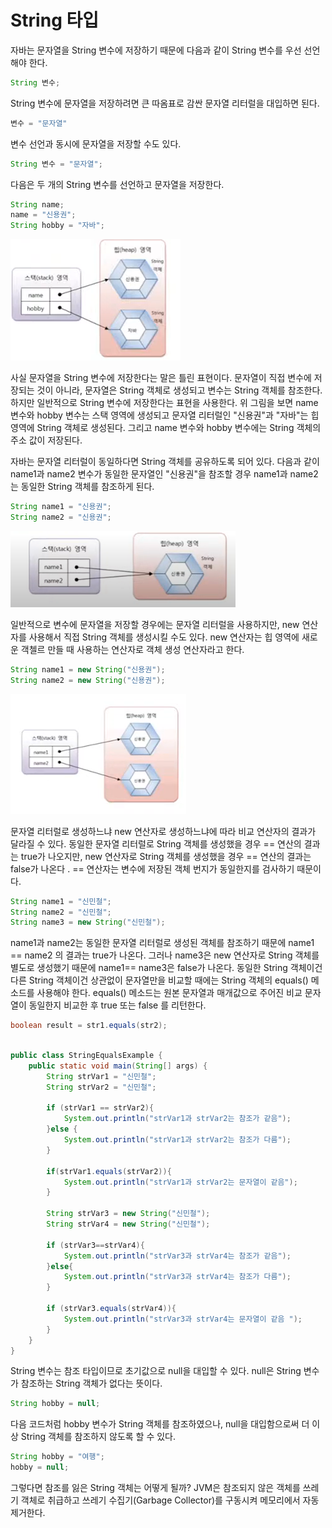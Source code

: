 # String 타입

자바는 문자열을 String 변수에 저장하기 때문에 다음과 같이 String 
변수를 우선 선언해야 한다.

```java
String 변수;
```

String 변수에 문자열을 저장하려면 큰 따옴표로 감싼 문자열
리터럴을 대입하면 된다.

```java
변수 = "문자열"
```
변수 선언과 동시에 문자열을 저장할 수도 있다.

```java
String 변수 = "문자열";
```

다음은 두 개의 String 변수를 선언하고 문자열을 저장한다.
```java
String name;
name = "신용권";
String hobby = "자바";
```
![img.png](img.png)

사실 문자열을 String 변수에 저장한다는 말은 틀린 표현이다.
문자열이 직접 변수에 저장되는 것이 아니라, 문자열은 String 객체로
생성되고 변수는 String 객체를 참조한다. 하지만 일반적으로
String 변수에 저장한다는 표현을 사용한다. 
위 그림을 보면 name 변수와 hobby 변수는 스택 영역에 생성되고
문자열 리터럴인 "신용권"과 "자바"는 힙영역에 String 
객체로 생성된다. 그리고 name 변수와 hobby 변수에는
String 객체의 주소 값이 저장된다.

자바는 문자열 리터럴이 동일하다면 String 객체를 공유하도록
되어 있다. 다음과 같이 name1과 name2 변수가 동일한
문자열인 "신용권"을 참조할 경우 name1과 name2는
동일한 String 객체를 참조하게 된다.

```java
String name1 = "신용권";
String name2 = "신용권";
```

![img_1.png](img_1.png)

일반적으로 변수에 문자열을 저장할 경우에는
문자열 리터럴을 사용하지만, new 연산자를 사용해서
직접 String 객체를 생성시킬 수도 있다. 
new 연산자는 힙 영역에 새로운 객첼르 만들 때 사용하는
연산자로 객체 생성 연산자라고 한다.

```java
String name1 = new String("신용권");
String name2 = new String("신용권");
```

![img_2.png](img_2.png)

문자열 리터럴로 생성하느냐 new 연산자로 생성하느냐에 따라
비교 연산자의 결과가 달라질 수 있다. 
동일한 문자열 리터럴로 String 객체를 생성했을 경우
== 연산의 결과는 true가 나오지만, new 연산자로
String 객체를 생성했을 경우 == 연산의 결과는 false가
나온다 . == 연산자는 변수에 저장된 객체 번지가
동일한지를 검사하기 때문이다.

```java
String name1 = "신민철";
String name2 = "신민철";
String name3 = new String("신민철");
```

name1과 name2는 동일한 문자열 리터럴로 생성된
객체를 참조하기 때문에 name1 == name2 의 결과는
true가 나온다. 그러나 name3은 new 연산자로 String
객체를 별도로 생성했기 때문에 name1== name3은 false가
나온다. 동일한 String 객체이건 다른 String 객체이건
상관없이 문자열만을 비교할 때에는 String 객체의
equals() 메소드를 사용해야 한다. 
equals() 메소드는 원본 문자열과 매개값으로
주어진 비교 문자열이 동일한지 비교한 후 true 또는
false 를 리턴한다.

```java
boolean result = str1.equals(str2);
```

```java

public class StringEqualsExample {
    public static void main(String[] args) {
        String strVar1 = "신민철";
        String strVar2 = "신민철";

        if (strVar1 == strVar2){
            System.out.println("strVar1과 strVar2는 참조가 같음");
        }else {
            System.out.println("strVar1과 strVar2는 참조가 다름");
        }

        if(strVar1.equals(strVar2)){
            System.out.println("strVar1과 strVar2는 문자열이 같음");
        }

        String strVar3 = new String("신민철");
        String strVar4 = new String("신민철");

        if (strVar3==strVar4){
            System.out.println("strVar3과 strVar4는 참조가 같음");
        }else{
            System.out.println("strVar3과 strVar4는 참조가 다름");
        }

        if (strVar3.equals(strVar4)){
            System.out.println("strVar3과 strVar4는 문자열이 같음 ");
        }
    }
}

```

String 변수는 참조 타입이므로 초기값으로 null을
대입할 수 있다. null은 String 변수가 참조하는
String 객체가 없다는 뜻이다.

```java
String hobby = null;
```

다음 코드처럼 hobby 변수가 String 객체를 참조하였으나,
null을 대입함으로써 더 이상 String 객체를
참조하지 않도록 할 수 있다.
```java
String hobby = "여행";
hobby = null;
```

그렇다면 참조를 잃은 String 객체는 어떻게 될까?
JVM은 참조되지 않은 객체를 쓰레기 객체로 취급하고
쓰레기 수집기(Garbage Collector)를 구동시켜 메모리에서
자동 제거한다.

